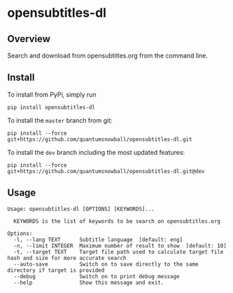 # opensubtitles-dl

## Overview
Search and download from opensubtitles.org from the command line.

## Install
To install from PyPi, simply run

    pip install opensubtitles-dl
    
To install the `master` branch from git:

    pip install --force git+https://github.com/quantumsnowball/opensubtitles-dl.git

To install the `dev` branch including the most updated features:

    pip install --force git+https://github.com/quantumsnowball/opensubtitles-dl.git@dev

## Usage
    Usage: opensubtitles-dl [OPTIONS] [KEYWORDS]...

      KEYWORDS is the list of keywords to be search on opensubtitles.org

    Options:
      -l, --lang TEXT      Subtitle language  [default: eng]
      -n, --limit INTEGER  Maximum number of result to show  [default: 10]
      -t, --target TEXT    Target file path used to calculate target file hash and size for more accurate search
      --auto-save          Switch on to save directly to the same directory if target is provided
      --debug              Switch on to print debug message
      --help               Show this message and exit.
